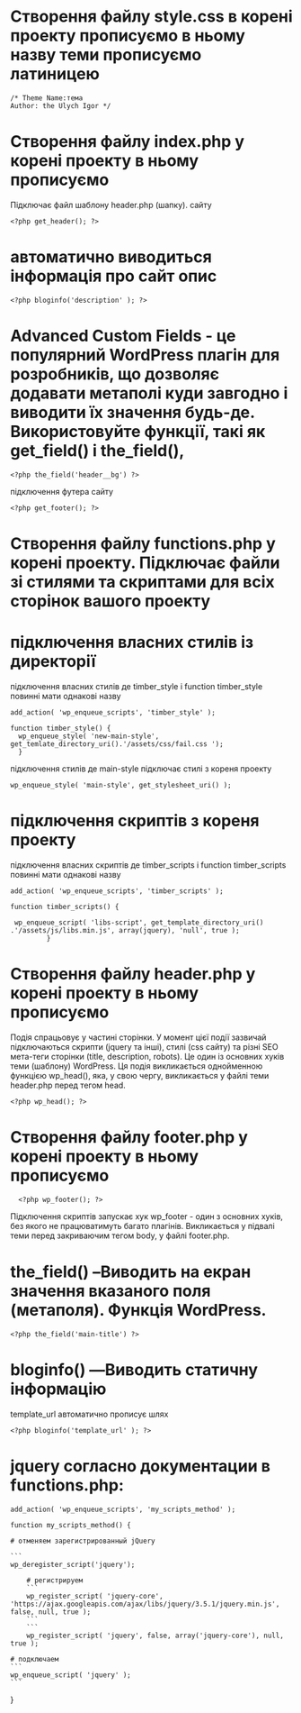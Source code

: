 # Створення файлу style.css в корені проекту прописуємо в ньому назву теми прописуємо латиницею
```
/* Theme Name:тема
Author: the Ulych Igor */
```
# Створення файлу index.php у корені проекту в ньому прописуємо

Підключає файл шаблону header.php (шапку). сайту

```
<?php get_header(); ?>
```
# автоматично виводиться інформація про сайт опис <title>...</title>
```
<?php bloginfo('description' ); ?>
```
# Advanced Custom Fields - це популярний WordPress плагін для розробників, що дозволяє додавати метаполі куди завгодно і виводити їх значення будь-де.  Використовуйте функції, такі як get_field() і the_field(),
```
<?php the_field('header__bg') ?>
```

підключення футера сайту
```
<?php get_footer(); ?>
``` 
# Створення файлу functions.php у корені проекту. Підключає файли зі стилями та скриптами для всіх сторінок вашого проекту

# підключення власних стилів із директорії
підключення власних стилів де timber_style і function timber_style повинні мати однакові назву
``` 
add_action( 'wp_enqueue_scripts', 'timber_style' );
```
 ``` 
 function timber_style() {
   wp_enqueue_style( 'new-main-style', get_temlate_directory_uri().'/assets/css/fail.css ');
   }
  ``` 
підключення стилів де main-style підключає стилі з кореня проекту
   
   ``` 
  wp_enqueue_style( 'main-style', get_stylesheet_uri() );
  ``` 

# підключення скриптів з кореня проекту
 підключення власних скриптів де timber_scripts і function timber_scripts повинні мати однакові назву
  ``` 
  add_action( 'wp_enqueue_scripts', 'timber_scripts' );
   ``` 
   ```  
function timber_scripts() {
```
```
 wp_enqueue_script( 'libs-script', get_template_directory_uri() .'/assets/js/libs.min.js', array(jquery), 'null', true );
         }
   ``` 
# Створення файлу header.php у корені проекту в ньому прописуємо
Подія спрацьовує у частині сторінки. У момент цієї події зазвичай підключаються скрипти (jquery та інші), стилі (css сайту) та різні SEO мета-теги сторінки (title, description, robots). Це один із основних хуків теми (шаблону) WordPress.
Ця подія викликається однойменною функцією wp_head(), яка, у свою чергу, викликається у файлі теми header.php перед тегом head.
 ``` 
<?php wp_head(); ?>
 ``` 
# Створення файлу footer.php у корені проекту в ньому прописуємо	
```
  <?php wp_footer(); ?>
```
Підключення скриптів запускає хук wp_footer - один з основних хуків, без якого не працюватимуть багато плагінів. Викликається у підвалі теми перед закриваючим тегом body, у файлі footer.php.

# the_field() –Виводить на екран значення вказаного поля (метаполя). Функція WordPress.
```
<?php the_field('main-title') ?>
```
# bloginfo() —Виводить статичну інформацію 
template_url автоматично прописує шлях
```
<?php bloginfo('template_url' ); ?>
```
# jquery согласно документации в functions.php:
```
add_action( 'wp_enqueue_scripts', 'my_scripts_method' );
```
```
function my_scripts_method() {
```
    # отменяем зарегистрированный jQuery
    
    ```
    wp_deregister_script('jquery');
```
    # регистрируем
    ```
    wp_register_script( 'jquery-core', 'https://ajax.googleapis.com/ajax/libs/jquery/3.5.1/jquery.min.js', false, null, true );
    ```
    ```
    wp_register_script( 'jquery', false, array('jquery-core'), null, true );
```
    # подключаем
    ```
    wp_enqueue_script( 'jquery' );
    ```
}  
